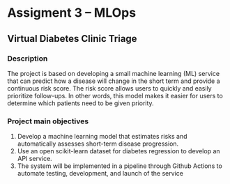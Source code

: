 # Assigment 3 – MLOps

## Virtual Diabetes Clinic Triage

### Description
The project is based on developing a small machine learning (ML) service that can predict how a disease will change in the short term and provide a continuous risk score. The risk score allows users to quickly and easily prioritize follow-ups. In other words, this model makes it easier for users to determine which patients need to be given priority.

### Project main objectives
1. Develop a machine learning model that estimates risks and automatically assesses short-term disease progression.
2. Use an open scikit-learn dataset for diabetes regression to develop an API service.
3. The system will be implemented in a pipeline through Github Actions to automate testing, development, and launch of the service
